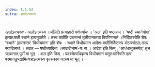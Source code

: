 ```yaml
---
index: 1.1.52
sutra: अलोऽन्त्यस्य

---
```

_अलोऽन्त्यस्य_ - अलोऽन्त्यस्य ।अ॑लिति प्रत्याहारो वर्णपर्यायः । 'अल' इति षष्ठन्तम् । 'षष्ठी स्थानेयोगा' इत्यतःषष्ठी स्थाने इत्यनुवर्तते । तच्च षष्ठीति प्रथमान्तं तृतीयान्ततया विपरिणम्यते ।निर्दिष्टस्ये॑ति शेषः । 'स्थाने' इत्यनन्तरं 'विधीयमान' इति शेषः । स्थाने विधीयमान आदेशः षष्ठीनिर्दिष्टस्य योऽन्त्योऽल् तस्य स्यादित्यर्थः । तदाह — षष्ठीत्यादिना ।त्यदादीनामः॑-यः सः । आदेश इति किम् , 'आर्धधातुकस्येट्' तृच ऋकारात् पूर्वो मा भूत् । अल इति किम्  । पदस्येत्यधिकृत्य विधीयमानं वसुरुआंस्विति दत्वं परमानडुभ्द्यामित्यत्राऽन्त्यस्य कृत्स्नस्य पदस्य मा भूत् ।